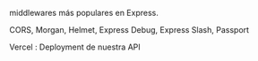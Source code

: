 middlewares más populares en Express.


CORS, Morgan, Helmet, Express Debug, Express Slash, Passport

Vercel : Deployment de nuestra API
